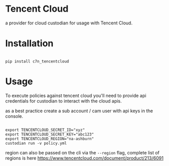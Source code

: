 # Tencent Cloud

a provider for cloud custodian for usage with Tencent Cloud.

# Installation


```shell

pip install c7n_tencentcloud
```


# Usage

To execute policies against tencent cloud you'll need to provide api
credentials for custodian to interact with the cloud apis.

as a best practice create a sub account / cam user with api keys in the console.


```shell

export TENCENTCLOUD_SECRET_ID="xyz"
export TENCENTCLOUD_SECRET_KEY="abc123"
export TENCENTCLOUD_REGION="na-ashburn"
custodian run -v policy.yml
```

region can also be passed on the cli via the `--region` flag, complete list of regions is here
https://www.tencentcloud.com/document/product/213/6091

